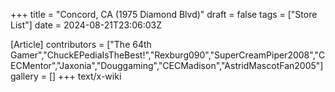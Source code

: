 +++
title = "Concord, CA (1975 Diamond Blvd)"
draft = false
tags = ["Store List"]
date = 2024-08-21T23:06:03Z

[Article]
contributors = ["The 64th Gamer","ChuckEPediaIsTheBest!","Rexburg090","SuperCreamPiper2008","CECMentor","Jaxonia","Douggaming","CECMadison","AstridMascotFan2005"]
gallery = []
+++
text/x-wiki